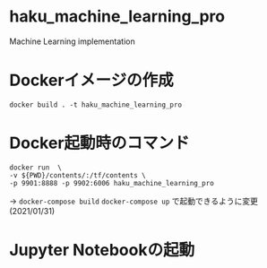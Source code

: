 # haku_machine_learning_pro
Machine Learning implementation

# Dockerイメージの作成
`docker build . -t haku_machine_learning_pro`

# Docker起動時のコマンド
```
docker run  \
-v ${PWD}/contents/:/tf/contents \
-p 9901:8888 -p 9902:6006 haku_machine_learning_pro
```
→
`docker-compose build`
`docker-compose up`
で起動できるように変更(2021/01/31)
# Jupyter Notebookの起動
